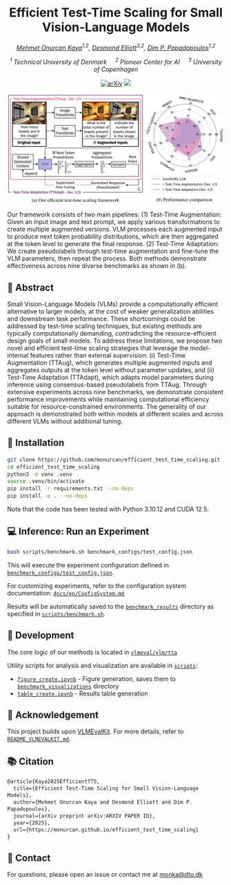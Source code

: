 <p align="center">
<h1 align="center"><strong>Efficient Test-Time Scaling for Small Vision-Language Models</strong></h1>
  <p align="center">
    <em><a href="https://monurcan.github.io/">Mehmet Onurcan Kaya</a><sup>1,2</sup>, <a href="https://elliottd.github.io/">Desmond Elliott</a><sup>3,2</sup>, <a href="https://dimipapa.github.io/">Dim P. Papadopoulos</a><sup>1,2</sup></em>
  </p>
  <p align="center">
    <em><sup>1</sup> Technical University of Denmark &nbsp;&nbsp;&nbsp; <sup>2</sup> Pioneer Center for AI &nbsp;&nbsp;&nbsp; <sup>3</sup> University of Copenhagen</em>
  </p>
</p>

<div id="top" align="center">

[![arXiv](https://img.shields.io/badge/arXiv-xxxx.xxxxx-b31b1b)](http://arxiv.org/abs/xxxx.xxxxx)
[![](https://img.shields.io/badge/%F0%9F%9A%80%20-Project%20Page-blue)](https://monurcan.github.io/efficient_test_time_scaling/)

</div>

<div align="center">
    <img src="assets/teaser.png">
</div>

Our framework consists of two main pipelines: (1) Test-Time Augmentation: Given an input image and text prompt, we apply various transformations to create multiple augmented versions. VLM processes each augmented input to produce next token probability distributions, which are then aggregated at the token level to generate the final response. (2) Test-Time Adaptation: We create pseudolabels through test-time augmentation and fine-tune the VLM parameters, then repeat the process.  Both methods demonstrate effectiveness across nine diverse benchmarks as shown in (b).

## 🔎 Abstract
Small Vision-Language Models (VLMs) provide a computationally efficient alternative to larger models, at the cost of weaker generalization abilities and downstream task performance. These shortcomings could be addressed by test-time scaling techniques, but existing methods are typically computationally demanding, contradicting the resource-efficient design goals of small models. To address these limitations, we propose two novel and efficient test-time scaling strategies that leverage the model-internal features rather than external supervision: (i) Test-Time Augmentation (TTAug), which generates multiple augmented inputs and aggregates outputs at the token level without parameter updates, and (ii) Test-Time Adaptation (TTAdapt), which adapts model parameters during inference using consensus-based pseudolabels from TTAug. Through extensive experiments across nine benchmarks, we demonstrate consistent performance improvements while maintaining computational efficiency suitable for resource-constrained environments. The generality of our approach is demonstrated both within models at different scales and across different VLMs without additional tuning.


## 🔧 Installation
```bash
git clone https://github.com/monurcan/efficient_test_time_scaling.git
cd efficient_test_time_scaling
python3 -m venv .venv
source .venv/bin/activate
pip install -r requirements.txt --no-deps
pip install -e . --no-deps
```

Note that the code has been tested with Python 3.10.12 and CUDA 12.5.

## 💻 Inference: Run an Experiment
```bash
bash scripts/benchmark.sh benchmark_configs/test_config.json
```
This will execute the experiment configuration defined in [`benchmark_configs/test_config.json`](./benchmark_configs/test_config.json).

For customizing experiments, refer to the configuration system documentation: [`docs/en/ConfigSystem.md`](./docs/en/ConfigSystem.md)

Results will be automatically saved to the [`benchmark_results`](./benchmark_results) directory as specified in [`scripts/benchmark.sh`](./scripts/benchmark.sh).

## 🚀 Development
The core logic of our methods is located in [`vlmeval/vlm/tta`](./vlmeval/vlm/tta)

Utility scripts for analysis and visualization are available in [`scripts`](./scripts):
- [`figure_create.ipynb`](./scripts/figure_create.ipynb) - Figure generation, saves them to [`benchmark_visualizations`](./benchmark_visualizations) directory
- [`table_create.ipynb`](./scripts/table_create.ipynb) - Results table generation

## 🙏 Acknowledgement
This project builds upon [VLMEvalKit](https://github.com/open-compass/VLMEvalKit).
For more details, refer to [`README_VLMEVALKIT.md`](./README_VLMEVALKIT.md).

## 📚 Citation
```
@article{Kaya2025EfficientTTS,
  title={Efficient Test-Time Scaling for Small Vision-Language Models},
  author={Mehmet Onurcan Kaya and Desmond Elliott and Dim P. Papadopoulos},
  journal={arXiv preprint arXiv:ARXIV PAPER ID},
  year={2025},
  url={https://monurcan.github.io/efficient_test_time_scaling}
}
```

## 💬 Contact
For questions, please open an issue or contact me at monka@dtu.dk